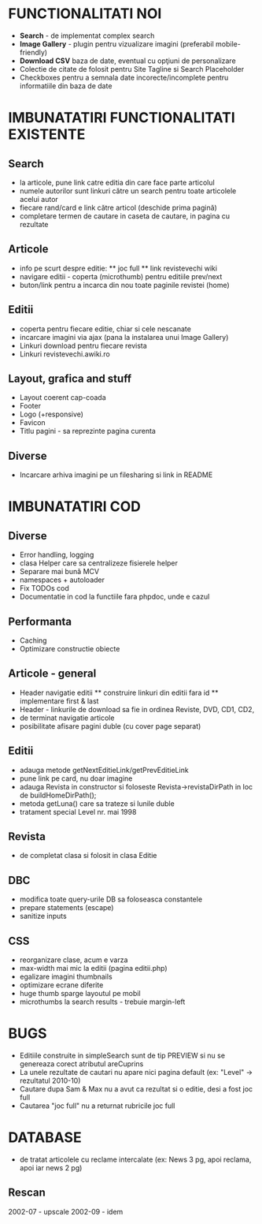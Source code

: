 
FUNCTIONALITATI NOI
======================================
* **Search** - de implementat complex search
* **Image Gallery** - plugin pentru vizualizare imagini (preferabil mobile-friendly)
* **Download CSV** baza de date, eventual cu opţiuni de personalizare
* Colectie de citate de folosit pentru Site Tagline si Search Placeholder
* Checkboxes pentru a semnala date incorecte/incomplete pentru informatiile din baza de date


IMBUNATATIRI FUNCTIONALITATI EXISTENTE
======================================

Search
------------------
* la articole, pune link catre editia din care face parte articolul
* numele autorilor sunt linkuri către un search pentru toate articolele acelui autor
* fiecare rand/card e link către articol (deschide prima pagină)
* completare termen de cautare in caseta de cautare, in pagina cu rezultate

Articole
------------------
* info pe scurt despre editie:
  ** joc full
  ** link revistevechi wiki
* navigare editii - coperta (microthumb) pentru editiile prev/next
* buton/link pentru a incarca din nou toate paginile revistei (home)

Editii
------------------
* coperta pentru fiecare editie, chiar si cele nescanate
* incarcare imagini via ajax (pana la instalarea unui Image Gallery)
* Linkuri download pentru fiecare revista
* Linkuri revistevechi.awiki.ro

Layout, grafica and stuff
-------------------------
* Layout coerent cap-coada
* Footer
* Logo (+responsive)
* Favicon
* Titlu pagini - sa reprezinte pagina curenta

Diverse
------------------
* Incarcare arhiva imagini pe un filesharing si link in README


IMBUNATATIRI COD
================================================

Diverse
------------------
* Error handling, logging
* clasa Helper care sa centralizeze fisierele helper
* Separare mai bună MCV
* namespaces + autoloader
* Fix TODOs cod
* Documentatie in cod la functiile fara phpdoc, unde e cazul

Performanta
-----------
* Caching
* Optimizare constructie obiecte

Articole - general
------------------
* Header navigatie editii
  ** construire linkuri din editii fara id
  ** implementare first & last
* Header - linkurile de download sa fie in ordinea Reviste, DVD, CD1, CD2, 
* de terminat navigatie articole
* posibilitate afisare pagini duble (cu cover page separat)

Editii
------------
* adauga metode getNextEditieLink/getPrevEditieLink
* pune link pe card, nu doar imagine
* adauga Revista in constructor si foloseste Revista->revistaDirPath
  in loc de buildHomeDirPath();
* metoda getLuna() care sa trateze si lunile duble
* tratament special Level nr. mai 1998

Revista
-------
* de completat clasa si folosit in clasa Editie

DBC
------------------
* modifica toate query-urile DB sa foloseasca constantele
* prepare statements (escape)
* sanitize inputs

CSS
------------------
* reorganizare clase, acum e varza
* max-width mai mic la editii (pagina editii.php)
* egalizare imagini thumbnails
* optimizare ecrane diferite
* huge thumb sparge layoutul pe mobil
* microthumbs la search results - trebuie margin-left


BUGS
======================================
* Editiile construite in simpleSearch sunt de tip PREVIEW si nu se genereaza corect atributul areCuprins
* La unele rezultate de cautari nu apare nici pagina default (ex: "Level" -> rezultatul 2010-10)
* Cautare dupa Sam & Max nu a avut ca rezultat si o editie, desi a fost joc full
* Cautarea "joc full" nu a returnat rubricile joc full 


DATABASE
======================================
* de tratat articolele cu reclame intercalate (ex: News 3 pg, apoi reclama, apoi iar news 2 pg)

Rescan
------------------
2002-07 - upscale
2002-09 - idem